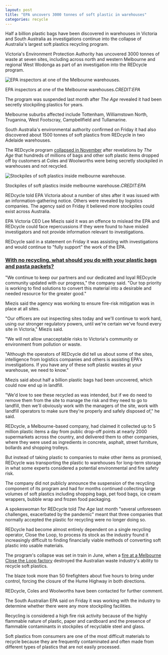 ```yaml
---
layout: post
title: "EPA uncovers 3000 tonnes of soft plastic in warehouses"
categories: recycle
---
```




Half a billion plastic bags have been discovered in warehouses in Victoria and South Australia as investigations continue into the collapse of Australia's largest soft plastics recycling program.

Victoria's Environment Protection Authority has uncovered 3000 tonnes of waste at seven sites, including across north and western Melbourne and regional West Wodonga as part of an investigation into the REDcycle program.

![EPA inspectors at one of the Melbourne warehouses.](https://static.ffx.io/images/$zoom_1%2C$multiply_0.7725%2C$ratio_1.5%2C$width_756%2C$x_0%2C$y_250/t_crop_custom/q_86%2Cf_auto/054351487925fe7b2bb292b4df6a3b05be1edc58)

EPA inspectors at one of the Melbourne warehouses.*CREDIT:EPA*

The program was suspended last month after *The Age* revealed it had been secretly stockpiling plastics for years.

Melbourne suburbs affected include Tottenham, Williamstown North, Truganina, West Footscray, Campbellfield and Tullamarine.

South Australia's environmental authority confirmed on Friday it had also discovered about 1500 tonnes of soft plastics from REDcycle in two Adelaide warehouses.

The REDcycle program [collapsed in November](https://www.theage.com.au/link/follow-20170101-p5c0hl) after revelations by *The Age* that hundreds of millions of bags and other soft plastic items dropped off by customers at Coles and Woolworths were being secretly stockpiled in warehouses and not recycled.

![Stockpiles of soft plastics inside melbourne warehouse.](https://static.ffx.io/images/$zoom_1%2C$multiply_0.7725%2C$ratio_1.5%2C$width_756%2C$x_0%2C$y_364/t_crop_custom/q_86%2Cf_auto/ad10f386d5d045c9986743353f3c80cd871ba833)

Stockpiles of soft plastics inside melbourne warehouse.*CREDIT:EPA*

REDcycle told EPA Victoria about a number of sites after it was issued with an information-gathering notice. Others were revealed by logistics companies. The agency said on Friday it believed more stockpiles could exist across Australia.

EPA Victoria CEO Lee Miezis said it was an offence to mislead the EPA and REDcycle could face repercussions if they were found to have misled investigators and not provide information relevant to investigations.

REDcycle said in a statement on Friday it was assisting with investigations and would continue to "fully support" the work of the EPA.


### [With no recycling, what should you do with your plastic bags and pasta packets?](https://www.theage.com.au/environment/sustainability/with-no-recycling-what-should-you-do-with-your-plastic-bags-and-pasta-packets-20221109-p5bwqu.html)

"We continue to keep our partners and our dedicated and loyal REDcycle community updated with our progress," the company said. "Our top priority is working to find solutions to convert this material into a desirable and needed resource for the greater good."

Miezis said the agency was working to ensure fire-risk mitigation was in place at all sites.

"Our officers are out inspecting sites today and we'll continue to work hard, using our stronger regulatory powers, until we're certain we've found every site in Victoria," Miezis said.

"We will not allow unacceptable risks to Victoria's community or environment from pollution or waste.

"Although the operators of REDcycle did tell us about some of the sites, intelligence from logistics companies and others is assisting EPA's investigations. If you have any of these soft plastic wastes at your warehouse, we need to know."

Miezis said about half a billion plastic bags had been uncovered, which could now end up in landfill.

"We'd love to see these recycled as was intended, but if we do need to remove them from the site to manage the risk and they need to go to landfill, then we'll obviously work with the managers of the site, work with landfill operators to make sure they're properly and safely disposed of," he said.

REDcycle, a Melbourne-based company, had claimed it collected up to 5 million plastic items a day from public drop-off points at nearly 2000 supermarkets across the country, and delivered them to other companies, where they were used as ingredients in concrete, asphalt, street furniture, bollards and shopping trolleys.

But instead of taking plastic to companies to make other items as promised, REDcycle was transporting the plastic to warehouses for long-term storage in what some experts considered a potential environmental and fire safety risk.

The company did not publicly announce the suspension of the recycling component of its program and had for months continued collecting large volumes of soft plastics including shopping bags, pet food bags, ice cream wrappers, bubble wrap and frozen food packaging.

A spokeswoman for REDcycle told *The Age* last month "several unforeseen challenges, exacerbated by the pandemic" meant that three companies that normally accepted the plastic for recycling were no longer doing so.

REDcycle had become almost entirely dependent on a single recycling operator, Close the Loop, to process its stock as the industry found it increasingly difficult to finding financially viable methods of converting soft plastic into usable materials.

The program's collapse was set in train in June, when a [fire at a Melbourne Close the Loop factory](https://www.theage.com.au/link/follow-20170101-p5bwqb) destroyed the Australian waste industry's ability to recycle soft plastics.

The blaze took more than 50 firefighters about five hours to bring under control, forcing the closure of the Hume Highway in both directions.

REDcycle, Coles and Woolworths have been contacted for further comment.

The South Australian EPA said on Friday it was working with the industry to determine whether there were any more stockpiling facilities.

Recycling is considered a high fire risk activity because of the highly flammable nature of plastic, paper and cardboard and the presence of flammable contaminants in stockpiles of recyclable steel and glass.

Soft plastics from consumers are one of the most difficult materials to recycle because they are frequently contaminated and often made from different types of plastics that are not easily processed.